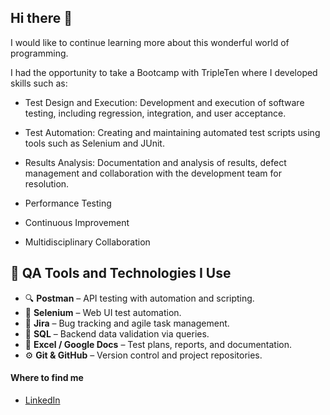 ## Hi there 👋

<!--
**JuanCJaimes/JuanCJaimes** is a ✨ _special_ ✨ repository because its `README.md` (this file) appears on your GitHub profile. -->

I would like to continue learning more about this wonderful world of programming.

I had the opportunity to take a Bootcamp with TripleTen where I developed skills such as:

- Test Design and Execution: Development and execution of software testing, including regression, integration, and user acceptance.
  
- Test Automation: Creating and maintaining automated test scripts using tools such as Selenium and JUnit.

- Results Analysis: Documentation and analysis of results, defect management and collaboration with the development team for resolution.
  
- Performance Testing
- Continuous Improvement
- Multidisciplinary Collaboration

## 🧰 QA Tools and Technologies I Use

- 🔍 **Postman** – API testing with automation and scripting.
- 🧪 **Selenium** – Web UI test automation.
- 🐞 **Jira** – Bug tracking and agile task management.
- 💾 **SQL** – Backend data validation via queries.
- 📄 **Excel / Google Docs** – Test plans, reports, and documentation.
- ⚙️ **Git & GitHub** – Version control and project repositories.


#### Where to find me

- [LinkedIn](www.linkedin.com/in/juan-camilo-jaimes-mora)
